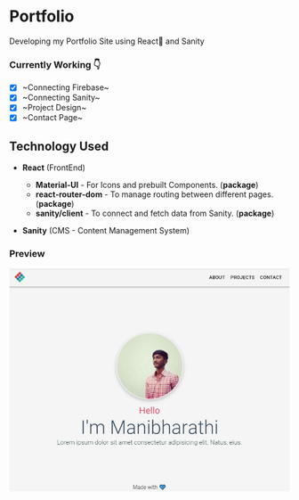 # Portfolio
Developing my Portfolio Site using React🚀 and Sanity

### Currently Working 👇
- [x] ~Connecting Firebase~
- [x] ~Connecting Sanity~
- [x] ~Project Design~
- [x] ~Contact Page~

## Technology Used
* **React** (FrontEnd)
    * **Material-UI** - For Icons and prebuilt Components. (**package**)
    * **react-router-dom** - To manage routing between different pages. (**package**)
    * **sanity/client** - To connect and fetch data from Sanity. (**package**)
    
* **Sanity** (CMS - Content Management System)

### Preview
<img src="./public/preview.JPG" />